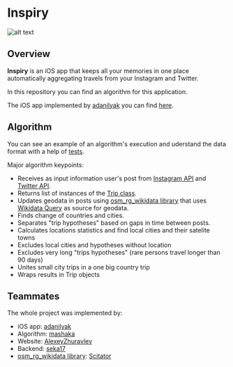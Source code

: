 # Inspiry

![alt text](http://s019.radikal.ru/i616/1705/56/9f8dccf9f3ac.png)

## Overview
**Inspiry** is an iOS app that keeps all your memories in one place automatically aggregating travels from your Instagram and Twitter.

In this repository you can find an algorithm for this application.

The iOS app implemented by [adanilyak](https://github.com/adanilyak) you can find [here](https://bitbucket.org/project_travel/ios_project_travel).

## Algorithm
You can see an example of an algorithm's execution and uderstand the data format with a help of [tests](https://github.com/mashaka/Inspiry/tree/master/tests).

Major algorithm keypoints:
* Receives as input information user's post from [Instagram API](https://www.instagram.com/developer/) and [Twitter API](https://dev.twitter.com/rest/public).
* Returns list of instances of the [Trip class](https://github.com/mashaka/Inspiry/blob/master/algo/trip.py).
* Updates geodata in posts using [osm_rg_wikidata library](https://github.com/Scitator/osm_rg/tree/wikidata) that uses [Wikidata Query](https://query.wikidata.org/) as source for geodata.
* Finds change of countries and cities.
* Separates "trip hypotheses" based on gaps in time between posts.
* Calculates locations statistics and find local cities and their satelite towns
* Excludes local cities and hypotheses without location
* Excludes very long "trips hypotheses" (rare persons travel longer than 90 days)
* Unites small city trips in a one big country trip
* Wraps results in Trip objects

## Teammates
The whole project was implemented by:
- iOS app: [adanilyak](https://github.com/adanilyak)
- Algorithm: [mashaka](https://github.com/mashaka)
- Website: [AlexeyZhuravlev](https://github.com/AlexeyZhuravlev)
- Backend: [seka17](https://github.com/seka17)
- [osm_rg_wikidata library](https://github.com/Scitator/osm_rg/tree/wikidata): [Scitator](https://github.com/Scitator)
